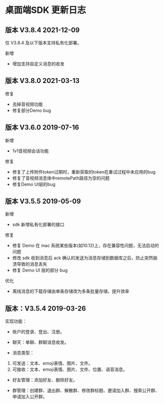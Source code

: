 # 桌面端SDK 更新日志

## 版本 V3.8.4 2021-12-09

仅 V3.8.4 及以下版本支持私有化部署。

新增

- 增加支持自定义消息的收发

## 版本 V3.8.0 2021-03-13

修复

- 去掉音视频功能
- 修复部分Demo bug

## 版本 V3.6.0 2019-07-16

新增

- 1v1音视频会话功能

修复

- 修复了上传附件token过期时，重新获取的token在重试过程中未应用的bug
- 修复了音视频消息体中remotePath路径为空的问题
- 修复Demo UI层的bug

## 版本 V3.5.5 2019-05-09

新增

- sdk 新增私有化部署的接口

修复

- 修复 Demo 在 mac 系统某些版本(如10.12)上，存在兼容性问题，无法启动的问题
- 修改 sdk 收到消息后 ack 确认的发送为消息存储到数据库之后，防止突然崩溃导致的消息丢失
- 修复 Demo UI 层的部分 bug

优化

- 离线消息的下载存储由单条存储改为多条批量存储，提升效率

## 版本：V3.5.4 2019-03-26

实现功能：

- 账户的登录、登出、注册。

- 聊天：单聊、群聊消息收发。

- 消息类型：

1. 可发送：文本、emoji表情、图片、文件。
2. 可接收：文本、emoji表情、图片、文件、位置、语音消息。

- 好友管理：添加好友、删除好友。

- 群管理：创建群、退出群、解散群、修改群标题、邀请加入群、搜索公开群、申请加入公开群。